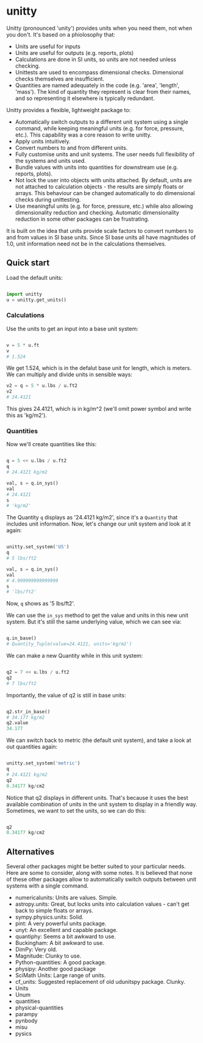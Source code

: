 # unitty

Unitty (pronounced 'unity') provides units when you need them, not when you
don't. It's based on a phiolosophy that:

* Units are useful for inputs
* Units are useful for outputs (e.g. reports, plots)
* Calculations are done in SI units, so units are not needed unless checking.
* Unittests are used to encompass dimensional checks. Dimensional checks
themselves are insufficient.
* Quantities are named adequately in the code (e.g. 'area', 'length', 'mass').
The kind of quantity they represent is clear from their names, and so 
representing it elsewhere is typically redundant. 

Unitty provides a flexible, lightweight package to:

* Automatically switch outputs to a different unit system using a single 
command, while keeping meaningful units (e.g. for force, pressure, etc.).
This capability was a core reason to write unitty.
* Apply units intuitively.
* Convert numbers to and from different units.
* Fully customise units and unit systems. The user needs full flexibility
of the systems and units used.
* Bundle values with units into quantities for downstream use (e.g. reports,
plots).
* Not lock the user into objects with units attached. By default, units
are not attached to calculation objects - the results are simply floats or
arrays. This behaviour can be changed automatically to do dimensional
checks during unittesting. 
* Use meaningful units (e.g. for force, pressure, etc.) while also allowing
dimensionality reduction and checking. Automatic dimensionality reduction 
in some other packages can be frustrating.

It is built on the idea that units provide scale factors to convert numbers
to and from values in SI base units. Since SI base units all have magnitudes of
1.0, unit information need not be in the calculations themselves.

## Quick start

Load the default units:

```python

import unitty
u = unitty.get_units()

```

### Calculations

Use the units to get an input into a base unit system:

```python

v = 5 * u.ft
v
# 1.524
```

We get 1.524, which is in the defalut base unit for length, which is meters.
We can multiply and divide units in sensible ways:

```python
v2 = q = 5 * u.lbs / u.ft2
v2
# 24.4121
```

This gives 24.4121, which is in kg/m^2 (we'll omit power symbol and write this
as 'kg/m2').

### Quantities

Now we'll create quantities like this:

```python

q = 5 << u.lbs / u.ft2
q
# 24.4121 kg/m2

val, s = q.in_sys()
val
# 24.4121
s
# 'kg/m2'
```
The Quantity `q` displays as '24.4121 kg/m2', since it's a `Quantity` that
includes unit information. Now, let's change our unit system and look at
it again:

```python

unitty.set_system('US')
q
# 5 lbs/ft2

val, s = q.in_sys()
val
# 4.999999999999999
s
# 'lbs/ft2'

```

Now, `q` shows as '5 lbs/ft2'. 

We can use the `in_sys` method to get the 
value and units in this new unit system. But it's still the same underlying
value, which we can see via:

```python

q.in_base()
# Quantity_Tuple(value=24.4121, units='kg/m2')

```

We can make a new Quantity while in this unit system:

```python

q2 = 7 << u.lbs / u.ft2
q2
# 7 lbs/ft2

```

Importantly, the value of q2 is still in base units:

```python

q2.str_in_base()
# 34.177 kg/m2
q2.value
34.177

```

We can switch back to metric (the default unit system), and take a look at
out quantities again:

```python

unitty.set_system('metric')
q
# 24.4121 kg/m2
q2
0.34177 kg/cm2

```

Notice that q2 displays in different units. That's because it uses the
best available combination of units in the unit system to display in a
friendly way. Sometimes, we want to set the units, so we can do this:

```python

q2
0.34177 kg/cm2

```


## Alternatives

Several other packages might be better suited to your particular needs. Here
are some to consider, along with some notes. It is believed that none of
these other packages allow to automatically switch outputs between unit
systems with a single command.

* numericalunits: Units are values. Simple.
* astropy.units: Great, but locks units into calculation values - can't get
back to simple floats or arrays.
* sympy.physics.units: Solid.
* pint: A very powerful units package.
* unyt: An excellent and capable package.
* quantiphy: Seems a bit awkward to use.
* Buckingham: A bit awkward to use.
* DimPy: Very old.
* Magnitude: Clunky to use.
* Python-quantities: A good package.
* physipy: Another good package
* SciMath Units: Large range of units.
* cf_units: Suggested replacement of old udunitspy package. Clunky.
* Units
* Unum
* quantities
* physical-quantities
* parampy
* pynbody
* misu
* pysics


